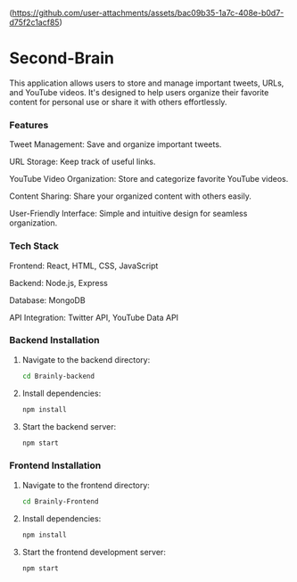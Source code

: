 (https://github.com/user-attachments/assets/bac09b35-1a7c-408e-b0d7-d75f2c1acf85)
# Second-Brain
This application allows users to store and manage important tweets, URLs, and YouTube videos. It's designed to help users organize their favorite content for personal use or share it with others effortlessly.

### Features

Tweet Management: Save and organize important tweets.

URL Storage: Keep track of useful links.

YouTube Video Organization: Store and categorize favorite YouTube videos.

Content Sharing: Share your organized content with others easily.

User-Friendly Interface: Simple and intuitive design for seamless organization.

### Tech Stack

Frontend: React, HTML, CSS, JavaScript

Backend: Node.js, Express

Database: MongoDB

API Integration: Twitter API, YouTube Data API

### Backend Installation
1. Navigate to the backend directory:
   ```bash
   cd Brainly-backend
   ```
2. Install dependencies:
   ```bash
   npm install
   ```
3. Start the backend server:
   ```bash
   npm start
   ```

### Frontend Installation
1. Navigate to the frontend directory:
   ```bash
   cd Brainly-Frontend
   ```
2. Install dependencies:
   ```bash
   npm install
   ```
3. Start the frontend development server:
   ```bash
   npm start
   ```




   
